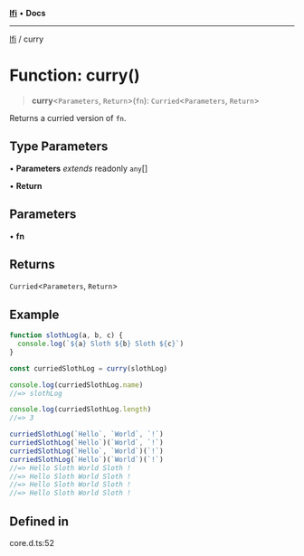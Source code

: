 [**lfi**](../readme.md) • **Docs**

***

[lfi](../globals.md) / curry

# Function: curry()

> **curry**\<`Parameters`, `Return`\>(`fn`): `Curried`\<`Parameters`, `Return`\>

Returns a curried version of `fn`.

## Type Parameters

• **Parameters** *extends* readonly `any`[]

• **Return**

## Parameters

• **fn**

## Returns

`Curried`\<`Parameters`, `Return`\>

## Example

```js
function slothLog(a, b, c) {
  console.log(`${a} Sloth ${b} Sloth ${c}`)
}

const curriedSlothLog = curry(slothLog)

console.log(curriedSlothLog.name)
//=> slothLog

console.log(curriedSlothLog.length)
//=> 3

curriedSlothLog(`Hello`, `World`, `!`)
curriedSlothLog(`Hello`)(`World`, `!`)
curriedSlothLog(`Hello`, `World`)(`!`)
curriedSlothLog(`Hello`)(`World`)(`!`)
//=> Hello Sloth World Sloth !
//=> Hello Sloth World Sloth !
//=> Hello Sloth World Sloth !
//=> Hello Sloth World Sloth !
```

## Defined in

core.d.ts:52
